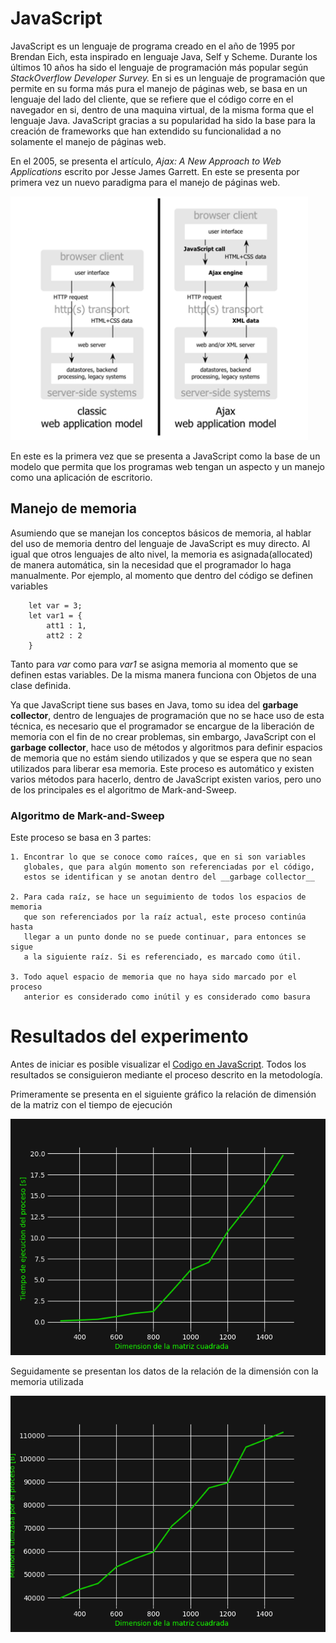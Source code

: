 # JavaScript 

JavaScript es un lenguaje de programa creado en el año de 1995 por Brendan
Eich, esta inspirado en lenguaje Java, Self y Scheme. Durante los últimos
10 años ha sido el lenguaje de programación más popular según _StackOverflow
Developer Survey._ En si es un lenguaje de programación que permite en su forma
más pura el manejo de páginas web, se basa en un lenguaje del lado del cliente,
que se refiere que el código corre en el navegador en si, dentro de una maquina
virtual, de la misma forma que el lenguaje Java. JavaScript gracias a su
popularidad ha sido la base para la creación de frameworks que han extendido su
funcionalidad a no solamente el manejo de páginas web.

En el 2005, se presenta el artículo, _Ajax: A New Approach to Web Applications_
escrito por Jesse James Garrett. En este se presenta por primera vez un nuevo
paradigma para el manejo de páginas web.

![Ajax model]( ./resources/javaScript1.png)

En este es la primera vez que se presenta a JavaScript como la base de un
modelo que permita que los programas web tengan un aspecto y un manejo como una
aplicación de escritorio.

## Manejo de memoria ##

Asumiendo que se manejan los conceptos básicos de memoria, al hablar del uso de
memoria dentro del lenguaje de JavaScript es muy directo. Al igual que otros
lenguajes de alto nivel, la memoria es asignada(allocated) de manera
automática, sin la necesidad que el programador lo haga manualmente. Por
ejemplo, al momento que dentro del código se definen variables 

        let var = 3;
        let var1 = {
            att1 : 1, 
            att2 : 2 
        }

Tanto para _var_ como para _var1_ se asigna memoria al momento que se definen
estas variables. De la misma manera funciona con Objetos de una clase definida.

Ya que JavaScript tiene sus bases en Java, tomo su idea del __garbage
collector__, dentro de lenguajes de programación que no se hace uso de esta
técnica, es necesario que el programador se encargue de la liberación de
memoria con el fin de no crear problemas, sin embargo, JavaScript con el
__garbage collector__, hace uso de métodos y algoritmos para definir espacios
de memoria que no estám siendo utilizados y que se espera que no sean
utilizados para liberar esa memoria. Este proceso es automático y existen
varios métodos para hacerlo, dentro de JavaScript existen varios, pero uno de
los principales es el algoritmo de Mark-and-Sweep.

### Algoritmo de Mark-and-Sweep 

Este proceso se basa en 3 partes: 

    1. Encontrar lo que se conoce como raíces, que en si son variables
       globales, que para algún momento son referenciadas por el código,
       estos se identifican y se anotan dentro del __garbage collector__
    
    2. Para cada raíz, se hace un seguimiento de todos los espacios de memoria
       que son referenciados por la raíz actual, este proceso continúa hasta
       llegar a un punto donde no se puede continuar, para entonces se sigue
       a la siguiente raíz. Si es referenciado, es marcado como útil. 

    3. Todo aquel espacio de memoria que no haya sido marcado por el proceso
       anterior es considerado como inútil y es considerado como basura

# Resultados del experimento 
Antes de iniciar es posible visualizar el [Codigo en JavaScript](../code/matMul.js).
Todos los resultados se consiguieron mediante el proceso descrito en la metodología.

Primeramente se presenta en el siguiente gráfico la relación de dimensión de la
matriz con el tiempo de ejecución 

![Imagen](../results/javaScriptTime.png "Tiempo de ejecución en relación a la dimensión de la matriz")

Seguidamente se presentan los datos de la relación de la dimensión con la memoria utilizada

![Imagen](../results/javaScriptMemory.png "Memoria utilizada en relación a la dimensión de la matriz")


